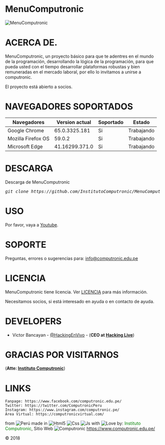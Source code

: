 # MenuComputronic
<img src="https://i.imgur.com/M8N8xeI.jpg" title="MenuComputronic">

# ACERCA DE.
MenuComputronic, un proyecto básico para que te adentres en el mundo de la programación, desarrollando la lógica de la programación, para que pueda usted con el tiempo desarrollar plataformas robustas y bien remuneradas en el mercado laboral, por ello lo invitamos a unirse a computronic.

El proyecto está abierto a socios.

# NAVEGADORES SOPORTADOS
| Navegadores | Version actual | Soportado | Estado |
--------------|----------------|-----------|--------|
| Google Chrome | 65.0.3325.181 | Si | Trabajando   |
| Mozilla Firefox OS | 59.0.2 | Si | Trabajando   |
| Microsoft Edge | 41.16299.371.0 | Si | Trabajando   |

# DESCARGA
Descarga de MenuComputronic
<pre><i><n>git clone https://github.com/InstitutoComputronic/MenuComputronic.git
</pre></i></n>

# USO
Por favor, vaya a [Youtube](https://www.youtube.com/).

# SOPORTE
Preguntas, errores o sugerencias para: info@computronic.edu.pe

# LICENCIA
MenuComputronic tiene licencia.
Ver [LICENCIA](https://github.com/InstitutoComputronic/MenuComputronic/blob/master/LICENSE) para más información.

Necesitamos socios, si está interesado en ayuda o en contacto de ayuda.

# DEVELOPERS

* Victor Bancayan - [@HackingEnVivo](https://twitter.com/HackingEnVivo) - (**CEO at [Hacking Live](https://hackingenvivo.blogspot.com/)**)

# GRACIAS POR VISITARNOS
(**Atte: [Instituto Computronic](https://www.computronic.edu.pe/)**)

# LINKS
```
Fanpage: https://www.facebook.com/computronic.edu.pe/
Twitter: https://twitter.com/ComputronicPeru
Instagram: https://www.instagram.com/computronic.pe/
Área Virtual: https://computronicvirtual.com/
```
from <img src="https://i.imgur.com/ngJCbSI.png" title="Perú"> made in <img src="https://i.imgur.com/J3Xe48F.jpg" title="Html5"> <img src="https://i.imgur.com/39m3IQV.jpg" title="Css"> <img src="https://i.imgur.com/JNET5IO.jpg" title="Js"> with <img src="http://cdn0.bodas.com.mx/img/smileys/smiley_heart.png" title="Love"> by: <font color="green">Instituto Computronic</font>, Sitio Web <img src="https://i.imgur.com/Z4D419u.jpg" title="Computronic"> https://www.computronic.edu.pe/

© 2018
